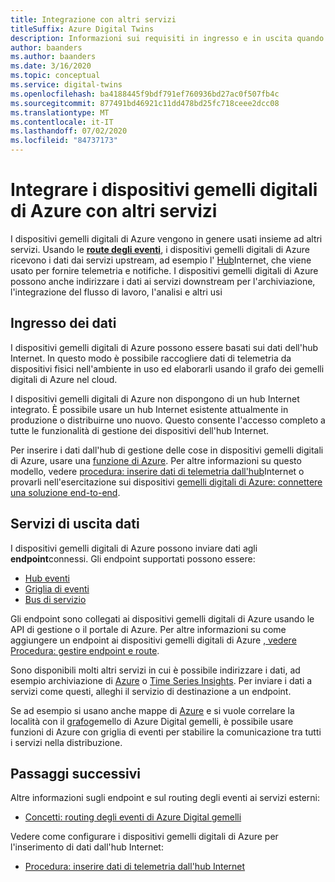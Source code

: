 ```yaml
---
title: Integrazione con altri servizi
titleSuffix: Azure Digital Twins
description: Informazioni sui requisiti in ingresso e in uscita quando si distribuiscono i dispositivi gemelli digitali di Azure.
author: baanders
ms.author: baanders
ms.date: 3/16/2020
ms.topic: conceptual
ms.service: digital-twins
ms.openlocfilehash: ba4188445f9bdf791ef760936bd27ac0f507fb4c
ms.sourcegitcommit: 877491bd46921c11dd478bd25fc718ceee2dcc08
ms.translationtype: MT
ms.contentlocale: it-IT
ms.lasthandoff: 07/02/2020
ms.locfileid: "84737173"
---
```

# <a name="integrate-azure-digital-twins-with-other-services"></a>Integrare i dispositivi gemelli digitali di Azure con altri servizi

I dispositivi gemelli digitali di Azure vengono in genere usati insieme ad altri servizi. Usando le [**route degli eventi**](concepts-route-events.md), i dispositivi gemelli digitali di Azure ricevono i dati dai servizi upstream, ad esempio l' [Hub](../iot-hub/about-iot-hub.md)Internet, che viene usato per fornire telemetria e notifiche. I dispositivi gemelli digitali di Azure possono anche indirizzare i dati ai servizi downstream per l'archiviazione, l'integrazione del flusso di lavoro, l'analisi e altri usi 

## <a name="data-ingress"></a>Ingresso dei dati

I dispositivi gemelli digitali di Azure possono essere basati sui dati dell'hub Internet. In questo modo è possibile raccogliere dati di telemetria da dispositivi fisici nell'ambiente in uso ed elaborarli usando il grafo dei gemelli digitali di Azure nel cloud.

I dispositivi gemelli digitali di Azure non dispongono di un hub Internet integrato. È possibile usare un hub Internet esistente attualmente in produzione o distribuirne uno nuovo. Questo consente l'accesso completo a tutte le funzionalità di gestione dei dispositivi dell'hub Internet.

Per inserire i dati dall'hub di gestione delle cose in dispositivi gemelli digitali di Azure, usare una [funzione di Azure](../azure-functions/functions-overview.md). Per altre informazioni su questo modello, vedere [procedura: inserire dati di telemetria dall'hub](how-to-ingest-iot-hub-data.md)Internet o provarli nell'esercitazione sui dispositivi [gemelli digitali di Azure: connettere una soluzione end-to-end](tutorial-end-to-end.md).

## <a name="data-egress-services"></a>Servizi di uscita dati

I dispositivi gemelli digitali di Azure possono inviare dati agli **endpoint**connessi. Gli endpoint supportati possono essere:
* [Hub eventi](../event-hubs/event-hubs-about.md)
* [Griglia di eventi](../event-grid/overview.md)
* [Bus di servizio](../service-bus-messaging/service-bus-messaging-overview.md)

Gli endpoint sono collegati ai dispositivi gemelli digitali di Azure usando le API di gestione o il portale di Azure. Per altre informazioni su come aggiungere un endpoint ai dispositivi gemelli digitali di Azure [, vedere Procedura: gestire endpoint e route](how-to-manage-routes.md).

Sono disponibili molti altri servizi in cui è possibile indirizzare i dati, ad esempio archiviazione di [Azure](../storage/common/storage-introduction.md) o [Time Series Insights](../time-series-insights/time-series-insights-update-overview.md). Per inviare i dati a servizi come questi, alleghi il servizio di destinazione a un endpoint.

Se ad esempio si usano anche mappe di [Azure](../azure-maps/about-azure-maps.md) e si vuole correlare la località con il [grafo](concepts-twins-graph.md)gemello di Azure Digital gemelli, è possibile usare funzioni di Azure con griglia di eventi per stabilire la comunicazione tra tutti i servizi nella distribuzione.

## <a name="next-steps"></a>Passaggi successivi

Altre informazioni sugli endpoint e sul routing degli eventi ai servizi esterni:
* [Concetti: routing degli eventi di Azure Digital gemelli](concepts-route-events.md)

Vedere come configurare i dispositivi gemelli digitali di Azure per l'inserimento di dati dall'hub Internet:
* [Procedura: inserire dati di telemetria dall'hub Internet](how-to-ingest-iot-hub-data.md)

